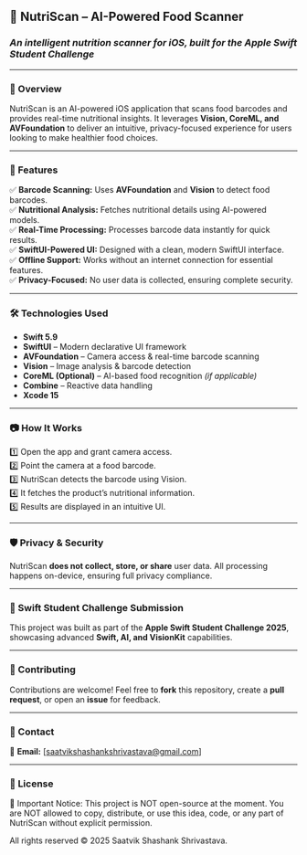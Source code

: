 ## **📸 NutriScan – AI-Powered Food Scanner**  
### *An intelligent nutrition scanner for iOS, built for the Apple Swift Student Challenge*  

---

### **🚀 Overview**  
NutriScan is an AI-powered iOS application that scans food barcodes and provides real-time nutritional insights. It leverages **Vision, CoreML, and AVFoundation** to deliver an intuitive, privacy-focused experience for users looking to make healthier food choices.  

---

### **🔑 Features**  
✅ **Barcode Scanning:** Uses **AVFoundation** and **Vision** to detect food barcodes.  
✅ **Nutritional Analysis:** Fetches nutritional details using AI-powered models.  
✅ **Real-Time Processing:** Processes barcode data instantly for quick results.  
✅ **SwiftUI-Powered UI:** Designed with a clean, modern SwiftUI interface.  
✅ **Offline Support:** Works without an internet connection for essential features.  
✅ **Privacy-Focused:** No user data is collected, ensuring complete security.  

---

### **🛠️ Technologies Used**  
- **Swift 5.9**  
- **SwiftUI** – Modern declarative UI framework  
- **AVFoundation** – Camera access & real-time barcode scanning  
- **Vision** – Image analysis & barcode detection  
- **CoreML (Optional)** – AI-based food recognition *(if applicable)*  
- **Combine** – Reactive data handling  
- **Xcode 15**  

---

### **📷 How It Works**  
1️⃣ Open the app and grant camera access.  
2️⃣ Point the camera at a food barcode.  
3️⃣ NutriScan detects the barcode using Vision.  
4️⃣ It fetches the product’s nutritional information.  
5️⃣ Results are displayed in an intuitive UI.  

---

### **🛡️ Privacy & Security**  
NutriScan **does not collect, store, or share** user data. All processing happens on-device, ensuring full privacy compliance.  

---

### **🎯 Swift Student Challenge Submission**  
This project was built as part of the **Apple Swift Student Challenge 2025**, showcasing advanced **Swift, AI, and VisionKit** capabilities.  

---

### **🤝 Contributing**  
Contributions are welcome! Feel free to **fork** this repository, create a **pull request**, or open an **issue** for feedback.  

---

### **📩 Contact**  
📧 **Email:** [saatvikshashankshrivastava@gmail.com]

---

### **📜 License**  
🚨 Important Notice: This project is NOT open-source at the moment. You are NOT allowed to copy, distribute, or use this idea, code, or any part of NutriScan without explicit permission.

All rights reserved © 2025 Saatvik Shashank Shrivastava.

